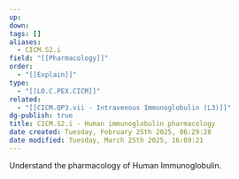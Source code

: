 ```yaml
---
up: 
down: 
tags: []
aliases:
  - CICM.S2.i
field: "[[Pharmacology]]"
order:
  - "[[Explain]]"
type:
  - "[[LO.C.PEX.CICM]]"
related:
  - "[[CICM.QP3.vii - Intravenous Immunoglobulin (L3)]]"
dg-publish: true
title: CICM.S2.i - Human immunoglobulin pharmacology
date created: Tuesday, February 25th 2025, 06:29:28
date modified: Tuesday, March 25th 2025, 16:09:21
---
```


Understand the pharmacology of Human Immunoglobulin.
